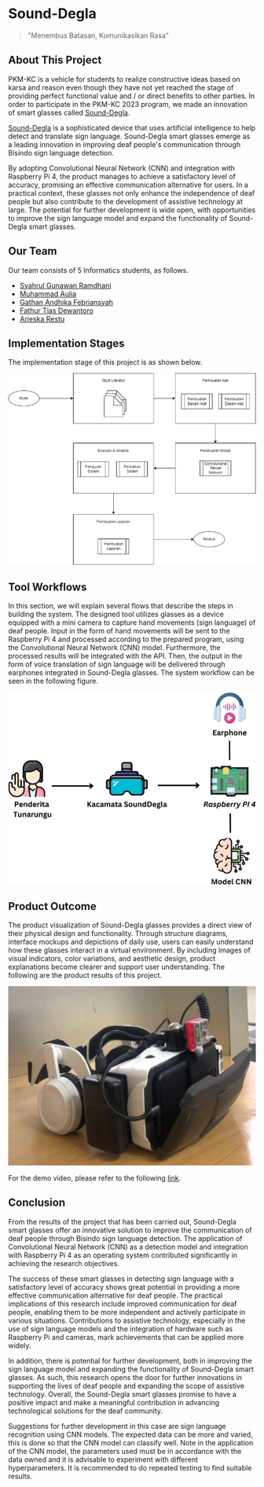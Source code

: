 # Sound-Degla
> "Menembus Batasan, Komunikasikan Rasa"


## About This Project
PKM-KC is a vehicle for students to realize constructive ideas based on karsa and reason even though they have not yet reached the stage of providing perfect functional value and / or direct benefits to other parties. In order to participate in the PKM-KC 2023 program, we made an innovation of smart glasses called [Sound-Degla](https://www.instagram.com/sound.degla/).

[Sound-Degla](https://www.instagram.com/sound.degla/) is a sophisticated device that uses artificial intelligence to help detect and translate sign language. Sound-Degla smart glasses emerge as a leading innovation in improving deaf people's communication through Bisindo sign language detection.

By adopting Convolutional Neural Network (CNN) and integration with Raspberry Pi 4, the product manages to achieve a satisfactory level of accuracy, promising an effective communication alternative for users. In a practical context, these glasses not only enhance the independence of deaf people but also contribute to the development of assistive technology at large. The potential for further development is wide open, with opportunities to improve the sign language model and expand the functionality of Sound-Degla smart glasses.


## Our Team
Our team consists of 5 Informatics students, as follows.
- [Syahrul Gunawan Ramdhani](https://www.instagram.com/syahrulramdhani11_/)
- [Muhammad Aulia](https://www.instagram.com/muhammadauliaa_/)
- [Gathan Andhika Febriansyah](https://www.instagram.com/gathanandd/)
- [Fathur Tias Dewantoro](https://www.instagram.com/fathurdewantoro/)
- [Arieska Restu](https://www.instagram.com/acilrestu12/)


## Implementation Stages

The implementation stage of this project is as shown below.

![Implementation stages](/Images/tahap-pelaksanaan.png)


## Tool Workflows
In this section, we will explain several flows that describe the steps in building the system. The designed tool utilizes glasses as a device equipped with a mini camera to capture hand movements (sign language) of deaf people. Input in the form of hand movements will be sent to the Raspberry Pi 4 and processed according to the prepared program, using the Convolutional Neural Network (CNN) model. Furthermore, the processed results will be integrated with the API. Then, the output in the form of voice translation of sign language will be delivered through earphones integrated in Sound-Degla glasses. The system workflow can be seen in the following figure.

![Tool Workflows](/Images/alur-kerja-sistem.jpg)

## Product Outcome
The product visualization of Sound-Degla glasses provides a direct view of their physical design and functionality. Through structure diagrams, interface mockups and depictions of daily use, users can easily understand how these glasses interact in a virtual environment. By including images of visual indicators, color variations, and aesthetic design, product explanations become clearer and support user understanding. The following are the product results of this project.

![Sound-Degla glasses](/Images/hasil-produk.jpg)

For the demo video, please refer to the following [link](https://www.instagram.com/p/CzpzNihv38y/?igshid=MzRlODBiNWFlZA==).


## Conclusion

From the results of the project that has been carried out, Sound-Degla smart glasses offer an innovative solution to improve the communication of deaf people through Bisindo sign language detection. The application of Convolutional Neural Network (CNN) as a detection model and integration with Raspberry Pi 4 as an operating system contributed significantly in achieving the research objectives.

The success of these smart glasses in detecting sign language with a satisfactory level of accuracy shows great potential in providing a more effective communication alternative for deaf people. The practical implications of this research include improved communication for deaf people, enabling them to be more independent and actively participate in various situations. Contributions to assistive technology, especially in the use of sign language models and the integration of hardware such as Raspberry Pi and cameras, mark achievements that can be applied more widely.

In addition, there is potential for further development, both in improving the sign language model and expanding the functionality of Sound-Degla smart glasses. As such, this research opens the door for further innovations in supporting the lives of deaf people and expanding the scope of assistive technology. Overall, the Sound-Degla smart glasses promise to have a positive impact and make a meaningful contribution in advancing technological solutions for the deaf community.

Suggestions for further development in this case are sign language recognition using CNN models. The expected data can be more and varied, this is done so that the CNN model can classify well. Note in the application of the CNN model, the parameters used must be in accordance with the data owned and it is advisable to experiment with different hyperparameters. It is recommended to do repeated testing to find suitable results.
